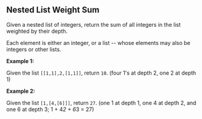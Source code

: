 ## Nested List Weight Sum

Given a nested list of integers, return the sum of all integers in the list weighted by their depth.

Each element is either an integer, or a list -- whose elements may also be integers or other lists.

**Example 1:**

Given the list `[[1,1],2,[1,1]]`, return `10`. (four 1's at depth 2, one 2 at depth 1)

**Example 2:**

Given the list `[1,[4,[6]]]`, return `27`. (one 1 at depth 1, one 4 at depth 2, and one 6 at depth 3; 1 + 4*2 + 6*3 = 27)